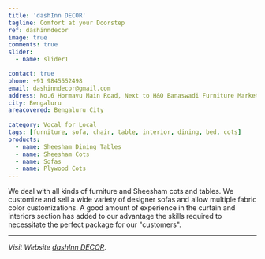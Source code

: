 ```yaml
---
title: 'dashInn DECOR'
tagline: Comfort at your Doorstep
ref: dashinndecor
image: true
comments: true
slider:
  - name: slider1

contact: true
phone: +91 9845552498
email: dashinndecor@gmail.com
address: No.6 Hormavu Main Road, Next to H&O Banaswadi Furniture Market, 560043
city: Bengaluru
areacovered: Bengaluru City  
 
category: Vocal for Local
tags: [furniture, sofa, chair, table, interior, dining, bed, cots]
products:
  - name: Sheesham Dining Tables
  - name: Sheesham Cots
  - name: Sofas
  - name: Plywood Cots
---
```


  We deal with all kinds of furniture and Sheesham cots and tables. We customize and sell a wide variety of designer sofas and allow multiple fabric color customizations. A good amount of experience in the curtain and interiors section has added to our advantage the skills required to necessitate the perfect package for our "customers".

---

_Visit Website [dashInn DECOR](https://dashinndecor.com)._

